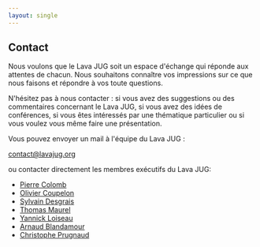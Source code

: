 ```yaml
---
layout: single
---
```


## Contact

Nous voulons que le Lava JUG soit un espace d'échange qui réponde aux attentes de chacun. Nous souhaitons connaître vos impressions sur ce que nous faisons et répondre à vos toute questions.

N'hésitez pas à nous contacter : si vous avez des suggestions ou des commentaires concernant le Lava JUG, si vous avez des idées de conférences, si vous êtes intéressés par une thématique particulier ou si vous voulez vous même faire une présentation.

Vous pouvez envoyer un mail à l'équipe du Lava JUG :

[contact@lavajug.org](mailto:contact@lavajug.org)

ou contacter directement les membres exécutifs du Lava JUG: 

- [Pierre Colomb](mailto:pierre@lavajug.org)
- [Olivier Coupelon](mailto:olivier@lavajug.org)
- [Sylvain Desgrais](mailto:sylvain@lavajug.org)
- [Thomas Maurel](mailto:thomas@lavajug.org)
- [Yannick Loiseau](mailto:yannick@lavajug.org)
- [Arnaud Blandamour](mailto:arnaud@lavajug.org)
- [Christophe Prugnaud](mailto:christophe@lavajug.org)
